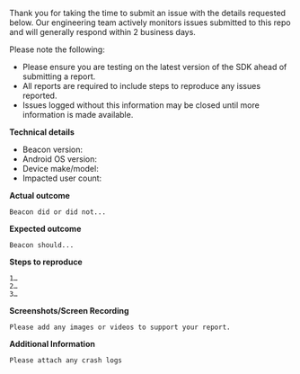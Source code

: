 Thank you for taking the time to submit an issue with the details requested below. Our engineering team actively monitors issues submitted to this repo and will generally respond within 2 business days.


Please note the following:

- Please ensure you are testing on the latest version of the SDK ahead of submitting a report.
- All reports are required to include steps to reproduce any issues reported. 
- Issues logged without this information may be closed until more information is made available.

**Technical details**

- Beacon version:
- Android OS version:
- Device make/model:
- Impacted user count:

**Actual outcome**

    Beacon did or did not...

**Expected outcome**

    Beacon should...

**Steps to reproduce**

    1…
    2…
    3…

**Screenshots/Screen Recording**

    Please add any images or videos to support your report.

**Additional Information**

    Please attach any crash logs
    
    

